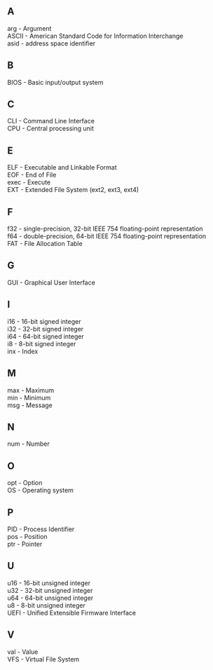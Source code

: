 ## A
arg - Argument  
ASCII - American Standard Code for Information Interchange  
asid - address space identifier  

## B
BIOS - Basic input/output system  

## C
CLI - Command Line Interface  
CPU - Central processing unit  

## E
ELF - Executable and Linkable Format  
EOF - End of File  
exec - Execute  
EXT - Extended File System (ext2, ext3, ext4)  

## F
f32 - single-precision, 32-bit IEEE 754 floating-point representation  
f64 - double-precision, 64-bit IEEE 754 floating-point representation  
FAT - File Allocation Table  

## G
GUI - Graphical User Interface  

## I
i16 - 16-bit signed integer  
i32 - 32-bit signed integer  
i64 - 64-bit signed integer  
i8 - 8-bit signed integer  
inx - Index  

## M
max - Maximum  
min - Minimum  
msg - Message  

## N
num - Number  

## O
opt - Option  
OS - Operating system  

## P
PID - Process Identifier  
pos - Position  
ptr - Pointer  

## U
u16 - 16-bit unsigned integer  
u32 - 32-bit unsigned integer  
u64 - 64-bit unsigned integer  
u8 - 8-bit unsigned integer  
UEFI - Unified Extensible Firmware Interface  

## V
val - Value  
VFS - Virtual File System  

